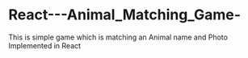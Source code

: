 # React---Animal_Matching_Game-
This is simple game which is matching an Animal name and Photo Implemented in React
